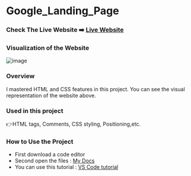 # Google_Landing_Page

### Check The Live Website ➡️ [Live Website](https://sekunev.github.io/Projects/07_Flaot_FC/)

### Visualization of the Website
![image](https://user-images.githubusercontent.com/101554737/185183153-840d1cef-daab-4264-bcf9-5ec30a5614ab.png)

### Overview
I mastered HTML and CSS features in this project. You can see the visual representation of the website above.

### Used in this project
👉HTML tags, Comments, CSS styling, Positioning,etc.

### How to Use the Project
+ First download a code editor
+ Second open the files : [My Docs](https://github.com/Sekunev/Projects/tree/main/07_Flaot_FC)
+ You can use this tutorial : [VS Code tutorial](https://www.youtube.com/watch?v=fJEbVCrEMSE)
